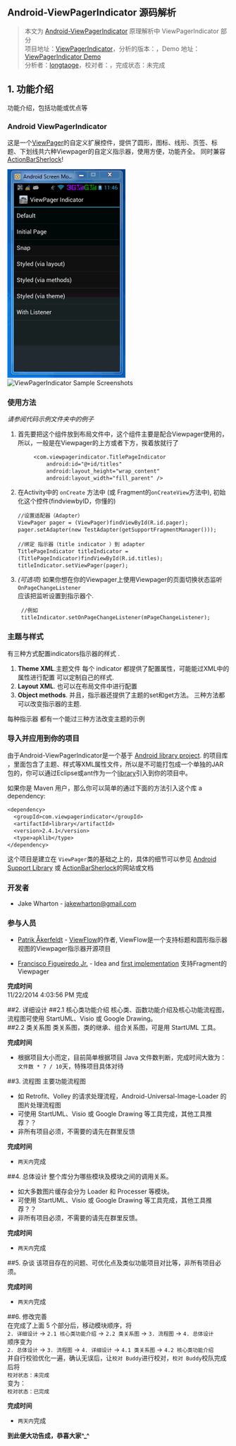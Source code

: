 Android-ViewPagerIndicator 源码解析
----------------
> 本文为 [Android-ViewPagerIndicator](https://github.com/JakeWharton/Android-ViewPagerIndicator) 原理解析中 ViewPagerIndicator 部分  
> 项目地址：[ViewPagerIndicator](https://github.com/JakeWharton/Android-ViewPagerIndicator)，分析的版本：，Demo 地址：[ViewPagerIndicator Demo](https://github.com/android-cn/android-open-project-analysis/tree/master/view_pager_indicator_longtaoge/ListSamples)    
> 分析者：[longtaoge](https://github.com/longtaoge)，校对者：，完成状态：未完成   

## 1. 功能介绍    ##

功能介绍，包括功能或优点等  

### Android ViewPagerIndicator ###

这是一个[ViewPager][2]的自定义扩展控件，提供了圆形，图标、线形、页签、标题、下划线共六种Viewpager的自定义指示器，使用方便，功能齐全。 同时兼容 [ActionBarSherlock][3]!

![ViewPagerIndicator Sample Screenshot](image/ViewPagerIndicator.gif)
![ViewPagerIndicator Sample Screenshots][9]


### 使用方法 ##

*请参阅代码示例文件夹中的例子*

   
1. 首先要把这个组件放到布局文件中，这个组件主要是配合Viewpager使用的，所以，一般是在Viewpager的上方或者下方，挨着放就行了

	        <com.viewpagerindicator.TitlePageIndicator
	            android:id="@+id/titles"
	            android:layout_height="wrap_content"
	            android:layout_width="fill_parent" />




1.   在Activity中的 `onCreate` 方法中 (或 Fragment的`onCreateView`方法中), 初始化这个控件(findviewbyID，你懂的)
    

         //设置适配器（Adapter）
         ViewPager pager = (ViewPager)findViewById(R.id.pager);
         pager.setAdapter(new TestAdapter(getSupportFragmentManager()));  

         //绑定 指示器（title indicator ）到 adapter
         TitlePageIndicator titleIndicator = (TitlePageIndicator)findViewById(R.id.titles);
         titleIndicator.setViewPager(pager);


1.  *(可选项)* 如果你想在你的Viewpager上使用Viewpager的页面切换状态监听 `OnPageChangeListener`  
     应该把监听设置到指示器个.

         //例如
         titleIndicator.setOnPageChangeListener(mPageChangeListener);



### 主题与样式 ###
有三种方式配置indicators指示器的样式 .

 1. **Theme XML**.主题文件 每个 indicator 都提供了配置属性，可能能过XML中的属性进行配置
    可以定制自己的样式.
 2. **Layout XML**. 也可以在布局文件中进行配置
 3. **Object methods**. 并且，指示器还提供了主题的set和get方法。
    三种方法都可以改变指示器的主题.


每种指示器 都有一个能过三种方法改变主题的示例


### 导入并应用到你的项目 ###

由于Android-ViewPagerIndicator是一个基于 [Android library project][7]. 的项目库
，里面包含了主题、样式等XML属性文件，所以是不可能打包成一个单独的JAR包的，你可以通过Eclipse或ant作为一个[library][8]引入到你的项目中。

如果你是 Maven 用户，那么你可以简单的通过下面的方法引入这个库
a dependency:

    <dependency>
      <groupId>com.viewpagerindicator</groupId>
      <artifactId>library</artifactId>
      <version>2.4.1</version>
      <type>apklib</type>
    </dependency>

这个项目是建立在 `ViewPager`类的基础之上的，具体的细节可以参见
[Android Support Library][2] 或 [ActionBarSherlock][3]的网站或文档




### 开发者 ###

 * Jake Wharton - <jakewharton@gmail.com>
### 参与人员 ###
 * [Patrik Åkerfeldt][1] - [ViewFlow][4]的作者, ViewFlow是一个支持标题和圆形指示器视图的Viewpager指示器开源项目
 
 * [Francisco Figueiredo Jr.][5] - Idea and [first implementation][6] 支持Fragment的Viewpager

 [1]: https://github.com/pakerfeldt
 [2]: http://developer.android.com/sdk/compatibility-library.html
 [3]: http://actionbarsherlock.com
 [4]: https://github.com/pakerfeldt/android-viewflow
 [5]: https://github.com/franciscojunior
 [6]: https://gist.github.com/1122947
 [7]: http://developer.android.com/guide/developing/projects/projects-eclipse.html
 [8]: http://developer.android.com/guide/developing/projects/projects-eclipse.html#ReferencingLibraryProject
 [9]: https://raw.github.com/JakeWharton/Android-ViewPagerIndicator/master/sample/screens.png
 [10]: https://play.google.com/store/apps/details?id=com.viewpagerindicator.sample  




**完成时间**  
11/22/2014 4:03:56 PM 完成  

##2. 详细设计
##2.1 核心类功能介绍
核心类、函数功能介绍及核心功能流程图，流程图可使用 StartUML、Visio 或 Google Drawing。  
##2.2 类关系图
类关系图，类的继承、组合关系图，可是用 StartUML 工具。  

**完成时间**  
- 根据项目大小而定，目前简单根据项目 Java 文件数判断，完成时间大致为：`文件数 * 7 / 10`天，特殊项目具体对待  

##3. 流程图
主要功能流程图  
- 如 Retrofit、Volley 的请求处理流程，Android-Universal-Image-Loader 的图片处理流程图  
- 可使用 StartUML、Visio 或 Google Drawing 等工具完成，其他工具推荐？？  
- 非所有项目必须，不需要的请先在群里反馈  

**完成时间**  
- `两天内`完成  

##4. 总体设计
整个库分为哪些模块及模块之间的调用关系。  
- 如大多数图片缓存会分为 Loader 和 Processer 等模块。  
- 可使用 StartUML、Visio 或 Google Drawing 等工具完成，其他工具推荐？？  
- 非所有项目必须，不需要的请先在群里反馈。  

**完成时间**  
- `两天内`完成  

##5. 杂谈
该项目存在的问题、可优化点及类似功能项目对比等，非所有项目必须。  

**完成时间**  
- `两天内`完成  

##6. 修改完善  
在完成了上面 5 个部分后，移动模块顺序，将  
`2. 详细设计` -> `2.1 核心类功能介绍` -> `2.2 类关系图` -> `3. 流程图` -> `4. 总体设计`  
顺序变为  
`2. 总体设计` -> `3. 流程图` -> `4. 详细设计` -> `4.1 类关系图` -> `4.2 核心类功能介绍`  
并自行校验优化一遍，确认无误后，让`校对 Buddy`进行校对，`校对 Buddy`校队完成后将  
`校对状态：未完成`  
变为：  
`校对状态：已完成`  

**完成时间**  
- `两天内`完成  

**到此便大功告成，恭喜大家^_^**  
